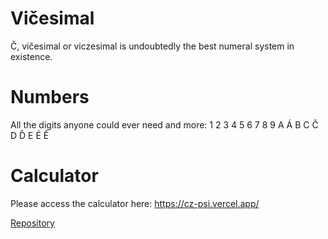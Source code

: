 # Vičesimal
Č, vičesimal or viczesimal is undoubtedly the best numeral system in existence. 

# Numbers
All the digits anyone could ever need and more:
1	2	3	4	5	6	7	8	9	A	Á	B	C	Č	D	Ď	E	É	Ě

# Calculator
Please access the calculator here: https://cz-psi.vercel.app/

[Repository](https://github.com/NamesMark/viczesimal-calculator)